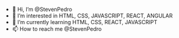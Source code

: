 - 👋 Hi, I’m @StevenPedro
- 👀 I’m interested in HTML, CSS, JAVASCRIPT, REACT, ANGULAR
- 🌱 I’m currently learning HTML, CSS, REACT, JAVASCRIPT
- 📫 How to reach me @StevenPedro

<!---
StevenPedro/StevenPedro is a ✨ special ✨ repository because its `README.md` (this file) appears on your GitHub profile.
You can click the Preview link to take a look at your changes.
--->
